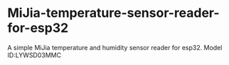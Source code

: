 # MiJia-temperature-sensor-reader-for-esp32
A simple MiJia temperature and humidity sensor reader for esp32. Model ID:LYWSD03MMC
